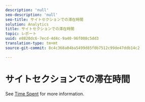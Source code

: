 ```yaml
---
description: 'null'
seo-description: 'null'
seo-title: サイトセクションでの滞在時間
solution: Analytics
title: サイトセクションでの滞在時間
topic: レポート
uuid: e8820dc6-7ecd-4d4c-9a40-96f008c5dd3
translation-type: tm+mt
source-git-commit: 8c4c368a84ba5499d85f0b7512c99de47ddb14c2

---
```



# サイトセクションでの滞在時間

See [Time Spent](/help/components/c-variables/c-metrics/metrics-time-spent.md) for more information.
